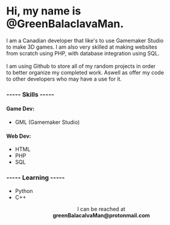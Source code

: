 <h1>
	Hi, my name is @GreenBalaclavaMan.
</h1>

<p>
	I am a Canadian developer that like's to use Gamemaker Studio<br>
	to make 3D games. I am also very skilled at making websites<br>
	from scratch using PHP, with database integration using SQL.<br>
	<br>
	I am using Github to store all of my random projects in order<br>
	to better organize my completed work. Aswell as offer my code<br>
	to other developers who may have a use for it.<br>
</p>

<h3>----- Skills -----</h3>
<h4>Game Dev:</h4>
<ul>
	<li>GML (Gamemaker Studio)</li>
</ul>

<h4>Web Dev:</h4>
<ul>
	<li>HTML</li>
	<li>PHP</li>
	<li>SQL</li>
</ul>

<h3>----- Learning -----</h3>
<ul>
	<li>Python</li>
	<li>C++</li>
</ul>

<p align="center" color="blue">
	I can be reached at<br>
	<b>greenBalacalvaMan@protonmail.com</b>
</p>

